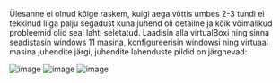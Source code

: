 Ülesanne ei olnud kõige raskem, kuigi aega võttis umbes 2-3 tundi ei tekkinud liiga palju segadust kuna juhend oli detailne ja kõik võimalikud probleemid olid seal lahti seletatud. Laadisin alla virtualBoxi ning sinna seadistasin windows 11 masina, konfigureerisin windowsi ning virtuaal masina juhendite järgi, juhendite lahenduste pildid on järgnevad:

![image](https://github.com/user-attachments/assets/bd4dc996-9332-40d3-b014-9e085bd0d8d0)
![image](https://github.com/user-attachments/assets/b0baf0fd-e336-4cd4-8ed8-7c12e6dd716d)
![image](https://github.com/user-attachments/assets/f533b201-f4d4-430a-b95f-c3583e612fa7)



